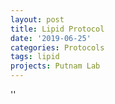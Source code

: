 ```yaml
---
layout: post
title: Lipid Protocol
date: '2019-06-25'
categories: Protocols
tags: lipid
projects: Putnam Lab
---
```



''



